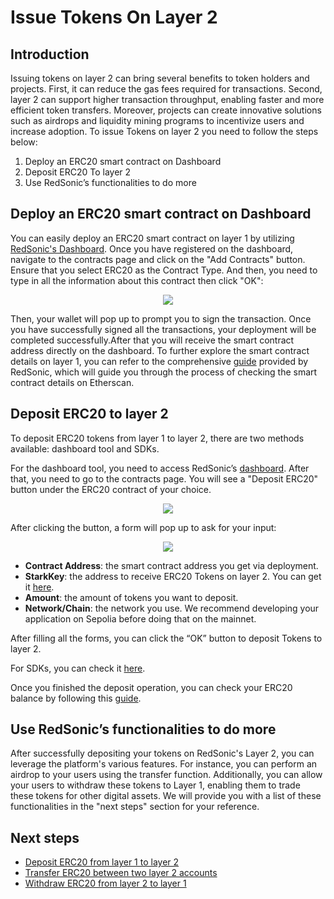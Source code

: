 # Issue Tokens On Layer 2

## Introduction

Issuing tokens on layer 2 can bring several benefits to token holders and projects. First, it can reduce the gas fees required for transactions. Second, layer 2 can support higher transaction throughput, enabling faster and more efficient token transfers. Moreover, projects can create innovative solutions such as airdrops and liquidity mining programs to incentivize users and increase adoption. To issue Tokens on layer 2 you need to follow the steps below:

1. Deploy an ERC20 smart contract on Dashboard
2. Deposit ERC20 To layer 2
3. Use RedSonic’s functionalities to do more

## Deploy an ERC20 smart contract on Dashboard

You can easily deploy an ERC20 smart contract on layer 1 by utilizing [RedSonic's Dashboard](https://dashboard.reddio.com/). Once you have registered on the dashboard, navigate to the contracts page and click on the "Add Contracts" button. Ensure that you select ERC20 as the Contract Type. And then, you need to type in all the information about this contract then click "OK":

<p align="center">
  <img src="/new_deploy_token.png"/>
</p>

Then, your wallet will pop up to prompt you to sign the transaction. Once you have successfully signed all the transactions, your deployment will be completed successfully.After that you will receive the smart contract address directly on the dashboard. To further explore the smart contract details on layer 1, you can refer to the comprehensive [guide](https://docs.reddio.com/guide/getting-started/check-your-eth-erc20-nft-balance.html#view-smart-contract-details-on-layer-1) provided by RedSonic, which will guide you through the process of checking the smart contract details on Etherscan.

## Deposit ERC20 to layer 2

To deposit ERC20 tokens from layer 1 to layer 2, there are two methods available: dashboard tool and SDKs. 

For the dashboard tool, you need to access RedSonic’s [dashboard](https://dashboard.reddio.com/project). After that, you need to go to the contracts page. You will see a "Deposit ERC20" button under the ERC20 contract of your choice.

<p align="center">
  <img src="/depositERC20Button.png"/>
</p>

After clicking the button, a form will pop up to ask for your input:

<p align="center">
  <img src="/depositERC20Form.png"/>
</p>

- **Contract Address**: the smart contract address you get via deployment.
- **StarkKey**: the address to receive ERC20 Tokens on layer 2. You can get it [here](https://docs.reddio.com/guide/getting-started/mint-nfts-on-layer-2.html#connect-wallet-and-get-public-key-on-layer-2).
- **Amount**: the amount of tokens you want to deposit.
- **Network/Chain**: the network you use. We recommend developing your application on Sepolia before doing that on the mainnet.

After filling all the forms, you can click the “OK” button to deposit Tokens to layer 2. 

For SDKs, you can check it [here](https://docs.reddio.com/guide/SDKs/jssdk-reference/deposit.html#depositerc20).

Once you finished the deposit operation, you can check your ERC20 balance by following this [guide](https://docs.reddio.com/guide/getting-started/check-your-eth-erc20-nft-balance.html).

## Use RedSonic’s functionalities to do more

After successfully depositing your tokens on RedSonic's Layer 2, you can leverage the platform's various features. For instance, you can perform an airdrop to your users using the transfer function. Additionally, you can allow your users to withdraw these tokens to Layer 1, enabling them to trade these tokens for other digital assets. We will provide you with a list of these functionalities in the "next steps" section for your reference.

## Next steps

- [Deposit ERC20 from layer 1 to layer 2](https://docs.reddio.com/guide/getting-started/transfer-erc20s-between-layer-1-and-layer-2.html#deposit-from-layer-1-to-layer-2)
- [Transfer ERC20 between two layer 2 accounts](https://docs.reddio.com/guide/getting-started/transfer-erc20s-between-layer-1-and-layer-2.html#transfer-from-layer-2-to-layer-2)
- [Withdraw ERC20 from layer 2 to layer 1](https://docs.reddio.com/guide/getting-started/transfer-erc20s-between-layer-1-and-layer-2.html#withdraw-from-layer-2-to-layer-1)